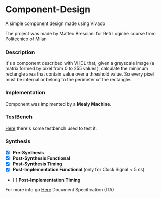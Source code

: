 # Component-Design 
A simple component design made using Vivado

The project was made by Matteo Bresciani for Reti Logiche course from Politecnico of Milan

### Description 
It's a component described with VHDL that, given a greyscale image (a matrix formed by pixel from 0 to 255 values), calculate the minimum rectangle area that contain value over a threshold value.
So every pixel must be internal or belong to the perimeter of the rectangle.

### Implementation 
Component was implmented by a **Mealy Machine**. 

### TestBench
[Here](https://github.com/bresc19/Component-Design-/tree/master/TestBench) there's some testbench used to test it.

### Synthesis
- [x] **Pre-Synthesis**
- [x] **Post-Synthesis Functional**
- [x] **Post-Synthesis Timing**
- [x] **Post-Implementation Functional** (only for Clock Signal < 5 ns)
- [ ] **Post-Implementation Timing** 


For more info go [Here](https://github.com/bresc19/Component-Design-/blob/master/Info.pdf) Document Specification (ITA)
